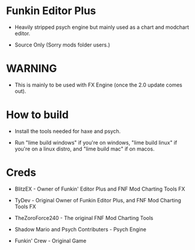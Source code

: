 # Funkin Editor Plus

* Heavily stripped psych engine but mainly used as a chart and modchart editor.

* Source Only (Sorry mods folder users.)

# WARNING

* This is mainly to be used with FX Engine (once the 2.0 update comes out).

# How to build

* Install the tools needed for haxe and psych.

* Run "lime build windows" if you're on windows, "lime build linux" if you're on a linux distro, and "lime build mac" if on macos.

# Creds
* BlitzEX - Owner of Funkin' Editor Plus and FNF Mod Charting Tools FX

* TyDev - Original Owner of Funkin Editor Plus, and FNF Mod Charting Tools FX

* TheZoroForce240 - The original FNF Mod Charting Tools

* Shadow Mario and Psych Contributers - Psych Engine

* Funkin' Crew - Original Game
